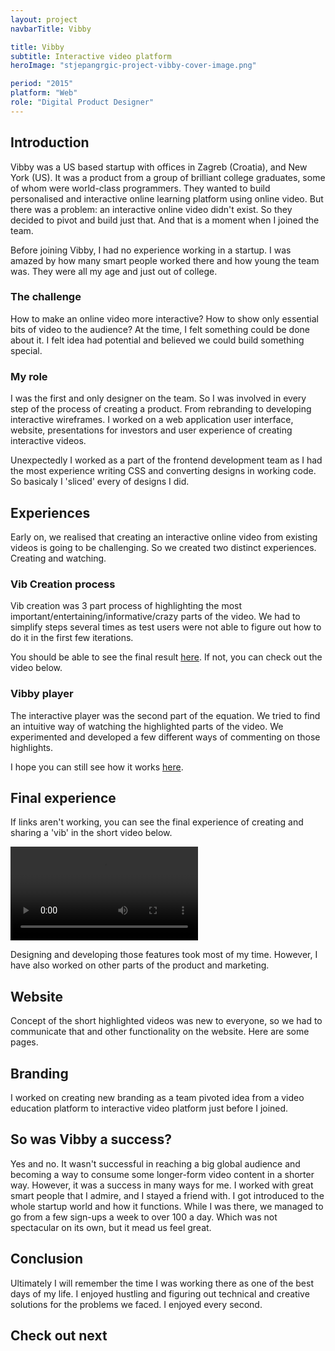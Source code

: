 ```yaml
---
layout: project
navbarTitle: Vibby

title: Vibby
subtitle: Interactive video platform
heroImage: "stjepangrgic-project-vibby-cover-image.png"

period: "2015"
platform: "Web"
role: "Digital Product Designer"
---
```


<!-- 538AFF -->
<!-- bgColor: "linear-gradient(180deg, #2CA3FF 0%, #6A7BFF 100%)" -->

## Introduction
Vibby was a US based startup with offices in Zagreb (Croatia), and New York (US). It was a product from a group of brilliant college graduates, some of whom were world-class programmers. They wanted to build personalised and interactive online learning platform using online video. But there was a problem: an interactive online video didn't exist. So they decided to pivot and build just that. And that is a moment when I joined the team.

Before joining Vibby, I had no experience working in a startup. I was amazed by how many smart people worked there and how young the team was. They were all my age and just out of college.  

<div class="idea full-width grid">

### The challenge
How to make an online video more interactive? How to show only essential bits of video to the audience? At the time, I felt something could be done about it. I felt idea had potential and believed we could build something special.

<figure class="grid-width fix-img">
  <simg name="stjepangrgic-project-vibby-idea.jpg" />
</figure> 

<!-- ### The chalange
How to make video more interactive? How to show only important bits of video to the audinece? Looking pack to this question they feal unecesary, but at the time I fealt something can be done about it. I belived we could build something special. -->

### My role
I was the first and only designer on the team. So I was involved in every step of the process of creating a product. From rebranding to developing interactive wireframes. I worked on a web application user interface, website, presentations for investors and user experience of creating interactive videos. 

Unexpectedly I worked as a part of the frontend development team as I had the most experience writing CSS and converting designs in working code. So basicaly I 'sliced' every of designs I did.

</div> <!-- Idea -->

## Experiences
Early on, we realised that creating an interactive online video from existing videos is going to be challenging. So we created two distinct experiences. Creating and watching.

<div class="solutions full-width grid">

### Vib Creation process
Vib creation was 3 part process of highlighting the most important/entertaining/informative/crazy parts of the video. We had to simplify steps several times as test users were not able to figure out how to do it in the first few iterations.

<figure class="full-width fix-img center" style="max-width: 1300px;">
  <simg name="stjepangrgic-project-vibby-vib-creation-process.jpg" />
</figure>

You should be able to see the final result [here](https://www.vibby.com/create/1). If not, you can check out the video below.

</div>

<div class="block full-width grid">

### Vibby player
The interactive player was the second part of the equation. We tried to find an intuitive way of watching the highlighted parts of the video. We experimented and developed a few different ways of commenting on those highlights.
  
<figure class="full-width fix-img center" style="max-width: 1795px;">
  <simg name="stjepangrgic-project-vibby-player.jpg" />
</figure>

I hope you can still see how it works [here](https://www.vibby.com/watch?vib=71KCMcqWZUc).

</div> <!-- Block -->

## Final experience
If links aren't working, you can see the final experience of creating and sharing a 'vib' in the short video below.

<video class="video" loop controls>
  <source src="/vibby-how-it-works.mp4" type="video/mp4">
  Your browser does not support HTML5 video.
</video>

Designing and developing those features took most of my time. However, I have also worked on other parts of the product and marketing.

<div class="gradient full-width grid">

## Website
Concept of the short highlighted videos was new to everyone, so we had to communicate that and other functionality on the website. Here are some pages.

<figure class="full-width fix-img center" style="max-width: 1426px;">
  <simg name="stjepangrgic-project-vibby-website.jpg" />
</figure>
</div>

## Branding
I worked on creating new branding as a team pivoted idea from a video education platform to interactive video platform just before I joined.

<figure class="g5-5 fix-img">
  <simg name="stjepangrgic-project-vibby-logo-ideas.jpg" />
</figure>

<!-- After a lot of ideas and experiments I decided to combine multiple I decided to blend the distinctive shape of the Istrian peninsula with all the experiences and photos one might have while visiting this amazing and unique region of Croatia. -->

<figure class="grid-width fix-img">
  <simg name="stjepangrgic-project-vibby-logo-conception.jpg" />
</figure>

<figure class="grid-width fix-img">
  <simg name="stjepangrgic-project-vibby-logo-unaccepted.png" />
</figure>

<!-- But in the end team decided to go with someething other -->

<figure class="grid-width fix-img">
  <simg name="stjepangrgic-project-vibby-logo-accepted.png" />
</figure>

<div class="full-width grid conclusion">

## So was Vibby a success?
Yes and no. It wasn't successful in reaching a big global audience and becoming a way to consume some longer-form video content in a shorter way. However, it was a success in many ways for me. I worked with great smart people that I admire, and I stayed a friend with. I got introduced to the whole startup world and how it functions. While I was there, we managed to go from a few sign-ups a week to over 100 a day. Which was not spectacular on its own, but it mead us feel great.

## Conclusion
Ultimately I will remember the time I was working there as one of the best days of my life. I enjoyed hustling and figuring out technical and creative solutions for the problems we faced. I enjoyed every second.

## Check out next

<div class="grid-width next-project">
  <ProjectCard
    url="/work/agrivi"
    title="Agrivi"
    description="Farm managment software"
    bgImage="stjepangrgic-agrivi-card-bgImage.jpg"
    projectImage="stjepangrgic-agrivi-card-projectImage.png"
    underlinColor="#5FC21E"/>
</div>

</div>

<script>
import slink from '@/theme/components/slink.vue'
import simg from '@/theme/components/simg.vue'
import ProjectCard from '@/theme/components/ProjectCard.vue'

export default {
  components: {
    slink,
    simg,
    ProjectCard
  }
}
</script>

<style lang="stylus">
.vibby
  --hero-section-bg #5D83FF
  --subtitle-color #538AFF
  --content-bgc #F9FAFC
  .content
    padding-bottom: 0;
  .idea
    background-color #32323C
    margin-top 4rem
    padding-bottom 4rem
    
    h3, p
      color #fff
    p
      opacity 0.9
    figure 
      margin-bottom 0

  .block
    background-color #E7F5FF
    margin-top 4rem
    padding-bottom 4rem
    
  .video
    width 100%
    margin-top 2rem
    margin-bottom 2rem
  .conclusion
    background-color: #ECF0F2;
    /*padding-bottom: 4rem;*/
</style>
